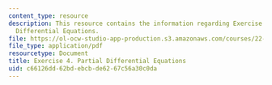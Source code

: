 ```yaml
---
content_type: resource
description: This resource contains the information regarding Exercise 4. Partial
  Differential Equations.
file: https://ol-ocw-studio-app-production.s3.amazonaws.com/courses/22-15-essential-numerical-methods-fall-2014/c66126dd62bdebcbde6267c56a30c0da_MIT22_15F14_ex04.pdf
file_type: application/pdf
resourcetype: Document
title: Exercise 4. Partial Differential Equations
uid: c66126dd-62bd-ebcb-de62-67c56a30c0da
---
```

